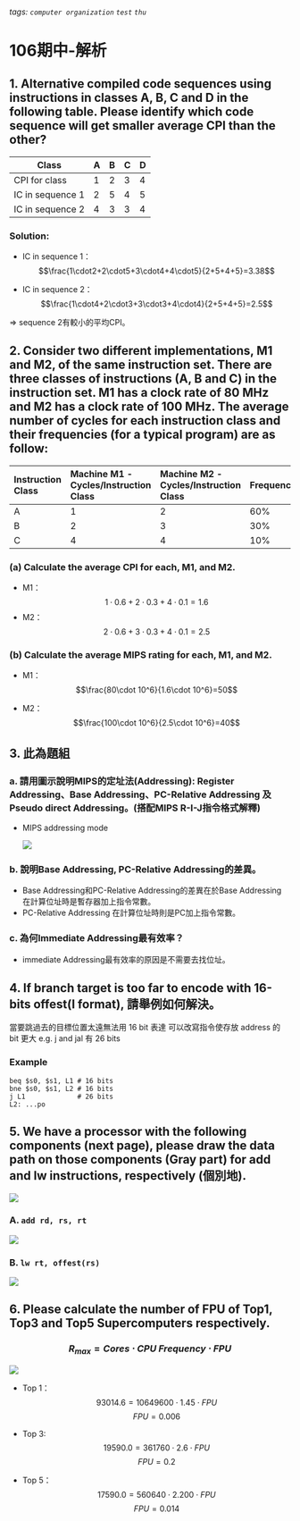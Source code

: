 ###### tags: `computer organization` `test` `thu`
# 106期中-解析

## 1. Alternative compiled code sequences using instructions in classes A, B, C and D in the following table. Please identify which code sequence will get smaller average CPI than the other?

| Class             | A | B | C | D |
| ----------------- | - | - | - | - |
| CPI for class     | 1 | 2 | 3 | 4 |
| IC in sequence 1  | 2 | 5 | 4 | 5 |
| IC in sequence 2  | 4 | 3 | 3 | 4 |
### Solution: 
- IC in sequence 1：$$\frac{1\cdot2+2\cdot5+3\cdot4+4\cdot5}{2+5+4+5}=3.38$$

- IC in sequence 2：$$\frac{1\cdot4+2\cdot3+3\cdot3+4\cdot4}{2+5+4+5}=2.5$$

$\Longrightarrow$ sequence 2有較小的平均CPI。

## 2. Consider two different implementations, M1 and M2, of the same instruction set. There are three classes of instructions (A, B and C) in the instruction set. M1 has a clock rate of 80 MHz and M2 has a clock rate of 100 MHz. The average number of cycles for each instruction class and their frequencies (for a typical program) are as follow:

|Instruction Class|Machine M1 - Cycles/Instruction Class | Machine M2 - Cycles/Instruction Class | Frequency |
|:----------------|:---------|:----------|:---------|
|A                |1        |2        |60%            |
|B                | 2        |3            |30%        |
|C                | 4        |4            |10%        |

### (a) Calculate the average CPI for each, M1, and M2.

- M1：$$1\cdot 0.6+2\cdot 0.3+4\cdot 0.1=1.6$$
- M2：$$2\cdot 0.6+3\cdot 0.3+4\cdot 0.1=2.5$$

### (b) Calculate the average MIPS rating for each, M1, and M2.

- M1：$$\frac{80\cdot 10^6}{1.6\cdot 10^6}=50$$

- M2：$$\frac{100\cdot 10^6}{2.5\cdot 10^6}=40$$

## 3. 此為題組
### a. 請用圖示說明MIPS的定址法(Addressing): Register Addressing、Base Addressing、PC-Relative Addressing 及Pseudo direct Addressing。(搭配MIPS R-I-J指令格式解釋)

- MIPS addressing mode

    ![](https://i.imgur.com/2x13H1B.gif)

### b. 說明Base Addressing, PC-Relative Addressing的差異。
-  Base Addressing和PC-Relative Addressing的差異在於Base  Addressing 在計算位址時是暫存器加上指令常數。
-  PC-Relative Addressing 在計算位址時則是PC加上指令常數。

### c. 為何Immediate Addressing最有效率？
- immediate Addressing最有效率的原因是不需要去找位址。

## 4. If branch target is too far to encode with 16-bits offest(I format), 請舉例如何解決。


當要跳過去的目標位置太遠無法用 16 bit 表達
可以改寫指令使存放 address 的 bit 更大
e.g. j and jal 有 26 bits

### Example
```MIPS=
beq $s0, $s1, L1 # 16 bits
bne $s0, $s1, L2 # 16 bits
j L1             # 26 bits
L2: ...po
```
## 5. We have a processor with the following components (next page), please draw the data path on those components (Gray part) for add and lw instructions, respectively (個別地).
![](https://i.imgur.com/ux0mDln.png)

### A. `add rd, rs, rt`
![](https://i.imgur.com/tZympHH.png)

### B. `lw rt, offest(rs)`
![](https://i.imgur.com/IKsrxjA.png)


## 6. Please calculate the number of FPU of Top1, Top3 and Top5 Supercomputers respectively.
### $$R_{max} = Cores \cdot CPU\ Frequency \cdot FPU$$
![](https://i.imgur.com/eGNdwPg.png)
- Top 1： 
$$93014.6 = 10649600\cdot 1.45\cdot FPU$$
$$FPU = 0.006$$

- Top 3: 
$$19590.0=361760\cdot 2.6\cdot FPU$$
$$FPU=0.2$$

- Top 5： 
$$17590.0=560640\cdot 2.200\cdot FPU$$
$$FPU=0.014$$



